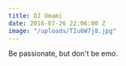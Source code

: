 ```yaml
---
title: DJ Umami
date: 2016-07-26 22:06:00 Z
image: "/uploads/TIu6W7j8.jpg"
---
```


Be passionate, but don't be emo.